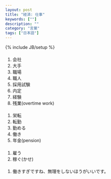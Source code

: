 ```yaml
---
layout: post
title: "経済: 仕事"
keywords: [""]
description: ""
category: "言葉"
tags: ["日本語"]
---
```

{% include JB/setup %}

####
1. 会社
2. 大手
3. 職場
4. 職人
5. 採用試験
6. 内定
7. 経験
8. 残業(overtime work)

####
1. 栄転
2. 転勤
3. 勤める
4. 働き
5. 年金(pension)

####
1. 雇う
2. 稼ぐ(かせ)



####
1. 働きすぎですね、無理をしないほうがいいです。



